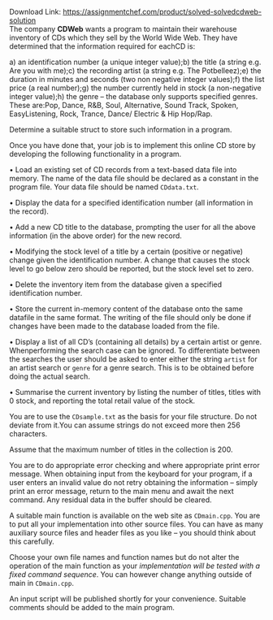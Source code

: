Download Link: https://assignmentchef.com/product/solved-solvedcdweb-solution
<br>
The company **CDWeb** wants a program to maintain their warehouse inventory of CDs which they sell by the World Wide Web. They have determined that the information required for eachCD is:

a) an identification number (a unique integer value);b) the title (a string e.g. Are you with me);c) the recording artist (a string e.g. The Potbelleez);e) the duration in minutes and seconds (two non negative integer values);f) the list price (a real number);g) the number currently held in stock (a non-negative integer value);h) the genre – the database only supports specified genres. These are:Pop, Dance, R&amp;B, Soul, Alternative, Sound Track, Spoken, EasyListening, Rock, Trance, Dance/ Electric &amp; Hip Hop/Rap.

Determine a suitable struct to store such information in a program.

Once you have done that, your job is to implement this online CD store by developing the following functionality in a program.

• Load an existing set of CD records from a text-based data file into memory. The name of the data file should be declared as a constant in the program file. Your data file should be named `CDdata.txt`.

• Display the data for a specified identification number (all information in the record).

• Add a new CD title to the database, prompting the user for all the above information (in the above order) for the new record.

• Modifying the stock level of a title by a certain (positive or negative) change given the identification number. A change that causes the stock level to go below zero should be reported, but the stock level set to zero.

• Delete the inventory item from the database given a specified identification number.

• Store the current in-memory content of the database onto the same datafile in the same format. The writing of the file should only be done if changes have been made to the database loaded from the file.

• Display a list of all CD’s (containing all details) by a certain artist or genre. Whenperforming the search case can be ignored. To differentiate between the searches the user should be asked to enter either the string `artist` for an artist search or `genre` for a genre search. This is to be obtained before doing the actual search.

• Summarise the current inventory by listing the number of titles, titles with 0 stock, and reporting the total retail value of the stock.

You are to use the `CDsample.txt` as the basis for your file structure. Do not deviate from it.You can assume strings do not exceed more then 256 characters.

Assume that the maximum number of titles in the collection is 200.

You are to do appropriate error checking and where appropriate print error message. When obtaining input from the keyboard for your program, if a user enters an invalid value do not retry obtaining the information – simply print an error message, return to the main menu and await the next command. Any residual data in the buffer should be cleared.

A suitable main function is available on the web site as `CDmain.cpp`. You are to put all your implementation into other source files. You can have as many auxiliary source files and header files as you like – you should think about this carefully.

Choose your own file names and function names but do not alter the operation of the main function as your *implementation will be tested with a fixed command sequence*. You can however change anything outside of main in `CDmain.cpp`.

An input script will be published shortly for your convenience. Suitable comments should be added to the main program.